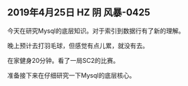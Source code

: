 ## 2019年4月25日 HZ 阴  风暴-0425

今天在研究Mysql的底层知识。对于索引到数据行有了新的理解。

晚上预计去打羽毛球，但感觉有点儿累，就没有去。

在家健身20分钟。看了一局SC2的比赛。

准备接下来在仔细研究一下Mysql的底层核心。
